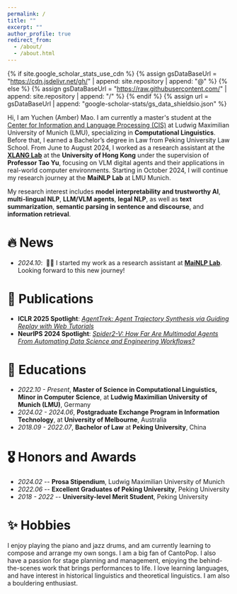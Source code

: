 ```yaml
---
permalink: /
title: ""
excerpt: ""
author_profile: true
redirect_from: 
  - /about/
  - /about.html
---
```


{% if site.google_scholar_stats_use_cdn %}
{% assign gsDataBaseUrl = "https://cdn.jsdelivr.net/gh/" | append: site.repository | append: "@" %}
{% else %}
{% assign gsDataBaseUrl = "https://raw.githubusercontent.com/" | append: site.repository | append: "/" %}
{% endif %}
{% assign url = gsDataBaseUrl | append: "google-scholar-stats/gs_data_shieldsio.json" %}

<span class='anchor' id='about-me'></span>

Hi, I am Yuchen (Amber) Mao. I am currently a master's student at the [Center for Information and Language Processing (CIS)](https://www.cis.uni-muenchen.de/ueber_uns/index.html) at Ludwig Maximilian University of Munich (LMU), specializing in **Computational Linguistics**. Before that, I earned a Bachelor’s degree in Law from Peking University Law School. From June to August 2024, I worked as a research assistant at the [**XLANG Lab**](https://www.xlang.ai/) at the **University of Hong Kong** under the supervision of **Professor Tao Yu**, focusing on VLM digital agents and their applications in real-world computer environments. Starting in October 2024, I will continue my research journey at the **MaiNLP Lab** at LMU Munich.    


My research interest includes **model interpretability and trustworthy AI**, **multi-lingual NLP**, **LLM/VLM agents**, **legal NLP**, as well as **text summarization**, **semantic parsing in sentence and discourse**, and **information retrieval**.


# 🔥 News
- *2024.10*: &nbsp;🎉🎉 I started my work as a research assistant at [**MaiNLP Lab**](https://mainlp.github.io/). Looking forward to this new journey!

[//]: # (- *2022.02*: &nbsp;🎉🎉 Lorem ipsum dolor sit amet, consectetur adipiscing elit. Vivamus ornare aliquet ipsum, ac tempus justo dapibus sit amet. )

# 📝 Publications 

[//]: # (<div class='paper-box'><div class='paper-box-image'><div><div class="badge">NeurIPS 2024 Spotlight</div><img src='images/500x300.png' alt="sym" width="100%"></div></div>)

[//]: # (<div class='paper-box-text' markdown="1">)
- **ICLR 2025 Spotlight**: [*AgentTrek: Agent Trajectory Synthesis via Guiding Replay with Web Tutorials*](https://arxiv.org/abs/2412.09605)
- **NeurIPS 2024 Spotlight**: [*Spider2-V: How Far Are Multimodal Agents From Automating Data Science and Engineering Workflows?*](https://arxiv.org/abs/2407.10956) 

[//]: # (**Kaiming He**, Xiangyu Zhang, Shaoqing Ren, Jian Sun)

[//]: # ()
[//]: # ([**Project**]&#40;https://scholar.google.com/citations?view_op=view_citation&hl=zh-CN&user=DhtAFkwAAAAJ&citation_for_view=DhtAFkwAAAAJ:ALROH1vI_8AC&#41; <strong><span class='show_paper_citations' data='DhtAFkwAAAAJ:ALROH1vI_8AC'></span></strong>)

[//]: # (- Lorem ipsum dolor sit amet, consectetur adipiscing elit. Vivamus ornare aliquet ipsum, ac tempus justo dapibus sit amet. )
[//]: # (</div>)

[//]: # (</div>)

# 📖 Educations
- *2022.10 - Present*, **Master of Science in Computational Linguistics, Minor in Computer Science**, at **Ludwig Maximilian University of Munich (LMU)**, Germany
- *2024.02 - 2024.06*, **Postgraduate Exchange Program in Information Technology**, at **University of Melbourne**, Australia
- *2018.09 - 2022.07*, **Bachelor of Law** at **Peking University**, China


# 🎖 Honors and Awards
- *2024.02* -- **Prosa Stipendium**, Ludwig Maximilian University of Munich
- *2022.06* -- **Excellent Graduates of Peking University**, Peking University
- *2018 - 2022* -- **University-level Merit Student**, Peking University



[//]: # (# 💬 Invited Talks)

[//]: # (- *2021.06*, Lorem ipsum dolor sit amet, consectetur adipiscing elit. Vivamus ornare aliquet ipsum, ac tempus justo dapibus sit amet. )

[//]: # (- *2021.03*, Lorem ipsum dolor sit amet, consectetur adipiscing elit. Vivamus ornare aliquet ipsum, ac tempus justo dapibus sit amet.  \| [\[video\]]&#40;https://github.com/&#41;)

[//]: # (# 💻 Internships)

[//]: # (- *2019.05 - 2020.02*, [Lorem]&#40;https://github.com/&#41;, China.)

# ✨ Hobbies
I enjoy playing the piano and jazz drums, and am currently learning to compose and arrange my own songs. I am a big fan of CantoPop. I also have a passion for stage planning and management, enjoying the behind-the-scenes work that brings performances to life. I love learning languages, and have interest in historical linguistics and theoretical linguistics. I am also a bouldering enthusiast.


